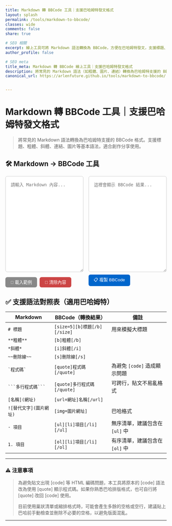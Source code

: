 ```yaml
---
title: Markdown 轉 BBCode 工具｜支援巴哈姆特發文格式
layout: splash
permalink: /tools/markdown-to-bbcode/
classes: wide
comments: false
share: true

# SEO 相關
excerpt: 線上工具可將 Markdown 語法轉換為 BBCode，方便在巴哈姆特發文，支援標題、粗體、斜體、連結、圖片等語法。
author_profile: false

# SEO meta
title_meta: Markdown 轉 BBCode 線上工具｜支援巴哈姆特發文格式
description: 將常見的 Markdown 語法（如粗體、圖片、連結）轉換為巴哈姆特支援的 BBCode，適合創作者發表作品、遊戲介紹、心得文使用。
canonical_url: https://arlenfuture.github.io/tools/markdown-to-bbcode/


---
```

# Markdown 轉 BBCode 工具｜支援巴哈姆特發文格式

> 將常見的 Markdown 語法轉換為巴哈姆特支援的 BBCode 格式。支援標題、粗體、斜體、連結、圖片等基本語法，適合創作分享使用。

## 🛠 Markdown → BBCode 工具

<style>
.markdown-bbcode-container {
  display: flex;
  flex-direction: row;
  gap: 1rem;
  margin-top: 1rem;
  flex-wrap: wrap;
}
.markdown-bbcode-container textarea {
  flex: 1;
  min-height: 300px;
  padding: 1rem;
  font-family: monospace;
  border: 1px solid #ccc;
  border-radius: 6px;
  resize: vertical;
  width: 100%;
  box-sizing: border-box;
}
@media screen and (max-width: 768px) {
  .markdown-bbcode-container {
    flex-direction: column;
  }
}
.copy-button {
  margin-top: 0.5rem;
  padding: 0.4rem 1rem;
  background: #0066cc;
  color: white;
  border: none;
  border-radius: 6px;
  cursor: pointer;
}
.copy-button:hover {
  background: #004999;
}
</style>

<div class="markdown-bbcode-container">
  <div style="flex: 1;">
    <textarea id="markdown" placeholder="請輸入 Markdown 內容..."></textarea>
      <div style="margin-top: 0.5rem; display: flex; gap: 0.5rem;">
        <button class="copy-button" style="background: #888;" onclick="loadExample()">🧪 載入範例</button>
        <button class="copy-button" style="background: #cc4444;" onclick="clearInput()">🧹 清除內容</button>
      </div>
  </div>
  <div class="output" style="flex: 1;">
    <textarea id="bbcode" readonly placeholder="這裡會顯示 BBCode 結果..."></textarea>
    <button class="copy-button" onclick="copyBBCode()">📋 複製 BBCode</button>
  </div>
</div>

<script>
const mdInput = document.getElementById("markdown");
const bbOutput = document.getElementById("bbcode");

mdInput.addEventListener("input", () => {
  bbOutput.value = convertMarkdownToBBCode(mdInput.value);
});

function convertMarkdownToBBCode(md) {
  let bb = md;

  // 標題處理
  bb = bb.replace(/^### (.*$)/gim, '[size=3][b]$1[/b][/size]');
  bb = bb.replace(/^## (.*$)/gim, '[size=4][b]$1[/b][/size]');
  bb = bb.replace(/^# (.*$)/gim, '[size=5][b]$1[/b][/size]');

  // 粗體、斜體、刪除線
  bb = bb.replace(/\*\*(.*?)\*\*/gim, '[b]$1[/b]');
  bb = bb.replace(/\*(.*?)\*/gim, '[i]$1[/i]');
  bb = bb.replace(/~~(.*?)~~/gim, '[s]$1[/s]');

  // 程式碼：用 quote 包覆
  bb = bb.replace(/```([\s\S]*?)```/g, '[quote]$1[/quote]');
  bb = bb.replace(/`(.*?)`/g, '[quote]$1[/quote]');

  // 圖片（巴哈格式）
  bb = bb.replace(/!\[(.*?)\]\((.*?)\)/gim, '[img=$2]');

  // 連結
  bb = bb.replace(/\[(.*?)\]\((.*?)\)/gim, '[url=$2]$1[/url]');

  // 巢狀清單處理
  bb = convertNestedLists(bb);

  // 移除多餘的 list 標籤
  bb = bb.replace(/\[\/ul\]\s*\[ul\]/g, '');
  bb = bb.replace(/\[\/ol\]\s*\[ol\]/g, '');

  // 清除多餘空行
  bb = bb.replace(/\n{3,}/g, '\n\n');

  return bb.trim();
}

// 將支援巢狀的 Markdown 清單轉換成對應的 BBCode 格式
function convertNestedLists(md) {
  const lines = md.split('\n'); // 將輸入內容按行拆開
  let bbcode = '';              // 最終輸出的 BBCode 結果
  const stack = [];             // 用來追蹤目前巢狀層級與 list 類型

  // 計算每行前面的縮排空格數，作為巢狀層級依據
  const getIndentLevel = (line) => line.match(/^(\s*)/)[1].length;

  lines.forEach((line) => {
    const trimmed = line.trim();          // 去除行首行尾空白
    const indent = getIndentLevel(line);  // 計算目前這行的縮排數

    // 判斷無序清單：- xxx
    const unorderedMatch = trimmed.match(/^[-*+] (.+)/);

    // 判斷有序清單：1. xxx
    const orderedMatch = trimmed.match(/^\d+\. (.+)/);

    let type = null;
    let content = '';

    // 判斷是無序還是有序，並提取內容
    if (unorderedMatch) {
      type = 'ul';
      content = unorderedMatch[1];
    } else if (orderedMatch) {
      type = 'ol';
      content = orderedMatch[1];
    } else {
      // 如果這行不是清單項目，結束所有清單標籤，回到正常段落處理
      while (stack.length > 0) {
        const tag = stack.pop();
        bbcode += `[/${tag.type}]\n`; // 關閉清單標籤
      }
      // 將當前行的原始文字加入 BBCode 字串並換行
      bbcode += line + '\n'; 
      return;
    }

    // 當前縮排比堆疊頂層小，表示需要關閉一層清單結構
    while (stack.length > 0 && indent < stack[stack.length - 1].indent) {
      const tag = stack.pop();
      bbcode += `[/${tag.type}]\n`;
    }

    // 如果當前行為新層級的清單，或清單類型改變，新增一層清單結構
    if (
      stack.length === 0 ||
      indent > stack[stack.length - 1].indent ||
      stack[stack.length - 1].type !== type
    ) {
      bbcode += `[${type}]\n`;
      stack.push({ type, indent });
    }

    // 加入實際清單內容
    bbcode += `[li]${content}[/li]\n`;
  });

  // 處理結尾時還殘留在 stack 中的清單，逐一關閉
  while (stack.length > 0) {
    const tag = stack.pop();
    bbcode += `[/${tag.type}]\n`;
  }

  return bbcode;
}

function copyBBCode() {
  bbOutput.select();
  document.execCommand("copy");
  alert("已複製 BBCode！");
}

function loadExample() {
  const exampleMarkdown = `
# 標題1
## 標題2
### 標題3

**粗體文字**
*斜體文字*
~~刪除線~~

\`單行程式碼\`
\`\`\`
多行程式碼
多行程式碼
\`\`\`

[Google](https://www.google.com)

![圖片](https://example.com/image.jpg)

- 無序清單項目 1
- 無序清單項目 2

- 巢狀清單項目
  - 更深層的清單項目
  
1. 有序清單項目 1
2. 有序清單項目 2
3. 巢狀有序清單項目
  1. 更深層的有序清單項目
  `;
  mdInput.value = exampleMarkdown;
  bbOutput.value = convertMarkdownToBBCode(exampleMarkdown);
}

function clearInput() {
  mdInput.value = '';
  bbOutput.value = '';
}
</script>

## ✅ 支援語法對照表（適用巴哈姆特）

| Markdown               | BBCode（轉換結果）                   | 備註                                     |
|------------------------|---------------------------------------|------------------------------------------|
| `# 標題`               | `[size=5][b]標題[/b][/size]`          | 用來模擬大標題                           |
| `**粗體**`             | `[b]粗體[/b]`                         |                                          |
| `*斜體*`               | `[i]斜體[/i]`                         |                                          |
| `~~刪除線~~`           | `[s]刪除線[/s]`                       |                                          |
| `` `程式碼` ``         | `[quote]程式碼[/quote]`               | 為避免 `[code]` 造成顯示問題             |
| ```` ```多行程式碼``` ```` | `[quote]多行程式碼[/quote]`         | 可跨行，貼文不易亂格式                   |
| `[名稱](網址)`         | `[url=網址]名稱[/url]`                |                                          |
| `![替代文字](圖片網址)` | `[img=圖片網址]`                      | 巴哈格式                                |
| `- 項目`               | `[ul][li]項目[/li][/ul]`              | 無序清單，建議包含在 `[ul]` 中           |
| `1. 項目`              | `[ol][li]項目[/li][/ol]`              | 有序清單，建議包含在 `[ol]` 中           |

---

### ⚠️ 注意事項

> 為避免貼文出現 &#91;code&#93; 等 HTML 編碼問題，本工具將原本的 [code] 語法改為使用 [quote] 顯示程式碼。如果你熟悉巴哈排版格式，也可自行將 [quote] 改回 [code] 使用。
> 
> 目前使用巢狀清單或縮排格式時，可能會產生多餘的空格或空行，建議貼上巴哈前手動檢查並刪除不必要的空格，以避免版面混亂。

---


